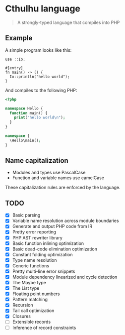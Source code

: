 # Cthulhu language

> A strongly-typed language that compiles into PHP

## Example

A simple program looks like this:

```
use ::Io;

#[entry]
fn main() -> () {
  Io::println("hello world");
}
```

And compiles to the following PHP:

```php
<?php

namespace Hello {
  function main() {
    print("hello world\n");
  }
}

namespace {
  \Hello\main();
}
```

## Name capitalization

- Modules and types use PascalCase
- Function and variable names use camelCase

These capitalization rules are enforced by the language.

## TODO

- [x] Basic parsing
- [x] Variable name resolution across module boundaries
- [x] Generate and output PHP code from IR
- [x] Pretty error reporting
- [x] PHP AST rewriter library
- [x] Basic function inlining optimization
- [x] Basic dead-code elimination optimization
- [x] Constant folding optimization
- [x] Type name resolution
- [x] Generic functions
- [x] Pretty multi-line error snippets
- [x] Module dependency linearized and cycle detection
- [x] The Maybe type
- [x] The List type
- [x] Floating point numbers
- [x] Pattern matching
- [x] Recursion
- [x] Tail call optimization
- [x] Closures
- [ ] Extensible records
- [ ] Inference of record constraints
